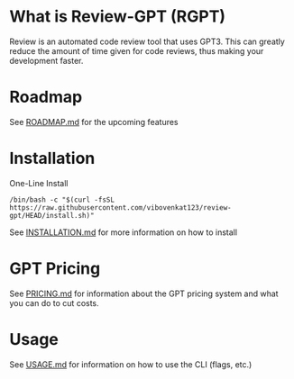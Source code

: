 # What is Review-GPT (RGPT)

Review is an automated code review tool that uses GPT3. This can greatly reduce the amount of time given for code reviews, thus making your development faster.

# Roadmap

See [ROADMAP.md](/ROADMAP.md) for the upcoming features

# Installation 

One-Line Install

```
/bin/bash -c "$(curl -fsSL https://raw.githubusercontent.com/vibovenkat123/review-gpt/HEAD/install.sh)"
```

See [INSTALLATION.md](/INSTALLATION.md) for more information on how to install

# GPT Pricing 

See [PRICING.md](/PRICING.md) for information about the GPT pricing system and what you can do to cut costs.

# Usage

See [USAGE.md](/USAGE.md) for information on how to use the CLI (flags, etc.)
